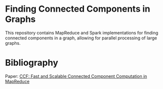# Finding Connected Components in Graphs
This repository contains MapReduce and Spark implementations for finding connected components in a graph, allowing for parallel processing of large graphs.
# Bibliography
Paper: [CCF: Fast and Scalable Connected Component Computation in MapReduce](https://www.cse.unr.edu/~hkardes/pdfs/ccf.pdf)
